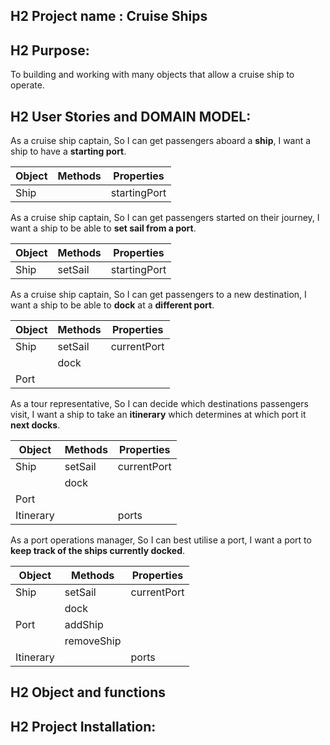 ## H2 Project name : Cruise Ships

## H2 Purpose:
To building and working with many objects that allow a cruise ship to operate.

## H2 User Stories and DOMAIN MODEL:
As a cruise ship captain,
So I can get passengers aboard a **ship**,
I want a ship to have a **starting port**.

| Object | Methods | Properties |
| ----------- | ----------- | ----------- |
| Ship | | startingPort |

As a cruise ship captain,
So I can get passengers started on their journey,
I want a ship to be able to **set sail from a port**.

| Object | Methods | Properties |
| ----------- | ----------- | ----------- |
| Ship | setSail | startingPort |

As a cruise ship captain,
So I can get passengers to a new destination,
I want a ship to be able to **dock** at a **different port**.

| Object | Methods | Properties |
| ----------- | ----------- | ----------- |
| Ship | setSail | currentPort |
|      | dock    |              |
| Port | | |

As a tour representative,
So I can decide which destinations passengers visit,
I want a ship to take an **itinerary** which determines at which port it **next docks**.

| Object | Methods | Properties |
| ----------- | ----------- | ----------- |
| Ship | setSail | currentPort |
| | dock | |
| Port | | |
| Itinerary | | ports |

As a port operations manager,
So I can best utilise a port,
I want a port to **keep track of the ships currently docked**.

| Object | Methods | Properties |
| ----------- | ----------- | ----------- |
| Ship | setSail | currentPort |
| | dock | |
| Port | addShip | |
| | removeShip | |
| Itinerary | | ports |
 
## H2 Object and functions


## H2 Project Installation:

